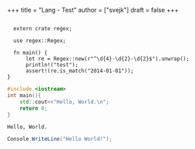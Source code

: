 +++
title = "Lang - Test"
author = ["svejk"]
draft = false
+++

```rustic

  extern crate regex;

  use regex::Regex;

  fn main() {
      let re = Regex::new(r"^\d{4}-\d{2}-\d{2}$").unwrap();
      println!("test");
      assert!(re.is_match("2014-01-01"));
}
```

```cpp { linenos=true, linenostart=1 }
#include <iostream>
int main(){
    std::cout<<"Hello, World.\n";
    return 0;
}
```

```text
Hello, World.
```

```csharp { linenos=true, linenostart=1 }
Console.WriteLine("Hello World!");
```
